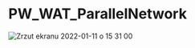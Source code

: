 # PW_WAT_ParallelNetwork
![Zrzut ekranu 2022-01-11 o 15 31 00](https://user-images.githubusercontent.com/52038211/148962019-c8e86827-de4e-45df-98a9-f8903d6f3dcb.png)
